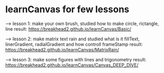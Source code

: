 # learnCanvas for few lessons
--> lesson 1: make your own brush, studied how to make circle, rictangle, line
result: https://breakhead2.github.io/learnCanvas/Basic/

--> lesson 2: make matrix text rain and studied what is it fillText, linerGradient, radialGradient and how controll frameStamp
result: https://breakhead2.github.io/learnCanvas/MatrixRain/

--> lesson 3: make some figures with lines and trigonometry
result: https://breakhead2.github.io/learnCanvas/Canvas_DEEP_DIVE/
